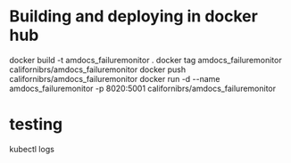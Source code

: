 # Building and deploying in docker hub
docker build -t amdocs_failuremonitor .
docker tag amdocs_failuremonitor californibrs/amdocs_failuremonitor
docker push californibrs/amdocs_failuremonitor
docker run -d --name amdocs_failuremonitor -p 8020:5001 californibrs/amdocs_failuremonitor

# testing
kubectl logs <generated pod name>